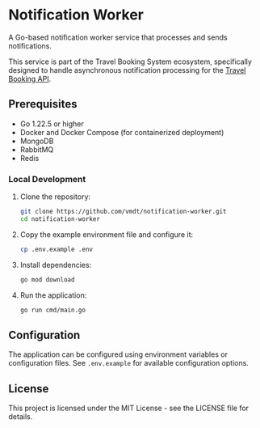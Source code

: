 # Notification Worker

A Go-based notification worker service that processes and sends notifications.

This service is part of the Travel Booking System ecosystem, specifically designed to handle asynchronous notification processing for the [Travel Booking API](https://github.com/vmdt/travel-booking-api).

## Prerequisites
- Go 1.22.5 or higher
- Docker and Docker Compose (for containerized deployment)
- MongoDB
- RabbitMQ
- Redis

### Local Development

1. Clone the repository:
   ```bash
   git clone https://github.com/vmdt/notification-worker.git
   cd notification-worker
   ```

2. Copy the example environment file and configure it:
   ```bash
   cp .env.example .env
   ```

3. Install dependencies:
   ```bash
   go mod download
   ```

4. Run the application:
   ```bash
   go run cmd/main.go
   ```

## Configuration

The application can be configured using environment variables or configuration files. See `.env.example` for available configuration options.

## License

This project is licensed under the MIT License - see the LICENSE file for details. 
